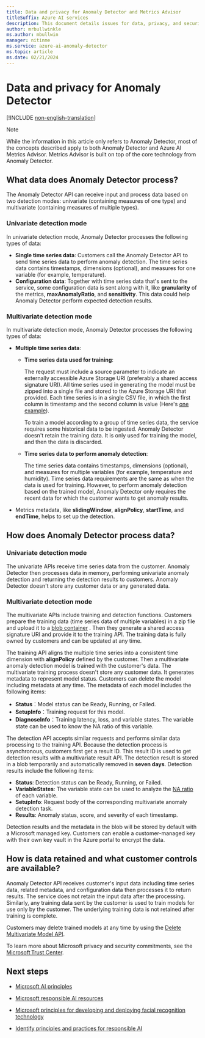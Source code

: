 ```yaml
---
title: Data and privacy for Anomaly Detector and Metrics Advisor
titleSuffix: Azure AI services
description: This document details issues for data, privacy, and security for Anomaly Detector and Metrics Advisor.
author: mrbullwinkle
ms.author: mbullwin
manager: nitinme
ms.service: azure-ai-anomaly-detector
ms.topic: article
ms.date: 02/21/2024
---
```


# Data and privacy for Anomaly Detector

[!INCLUDE [non-english-translation](../includes/non-english-translation.md)]

> [!NOTE]
> While the information in this article only refers to Anomaly Detector, most of the concepts described apply to both Anomaly Detector and Azure AI Metrics Advisor. Metrics Advisor is built on top of the core technology from Anomaly Detector.

## What data does Anomaly Detector process?

The Anomaly Detector API can receive input and process data based on two detection modes: univariate (containing measures of one type) and multivariate (containing measures of multiple types).

### Univariate detection mode

In univariate detection mode, Anomaly Detector processes the following types of data:

- **Single time series data**: Customers call the Anomaly Detector API to send time series data to perform anomaly detection. The time series data contains timestamps, dimensions (optional), and measures for one variable (for example, temperature).
- **Configuration data**: Together with time series data that's sent to the service, some configuration data is sent along with it, like **granularity** of the metrics, **maxAnomalyRatio**, and **sensitivity**. This data could help Anomaly Detector perform expected detection results. 

### Multivariate detection mode

In multivariate detection mode, Anomaly Detector processes the following types of data:

- **Multiple time series data**:
    - **Time series data used for training**:
    
      The request must include a source parameter to indicate an externally accessible Azure Storage URI (preferably a shared access signature URI). All time series used in generating the model must be zipped into a single file and stored to the Azure Storage URI that provided. Each time series is in a single CSV file, in which the first column is timestamp and the second column is value (Here's [one example](https://multiadsample.blob.core.windows.net/data/sample_data_5_3000.zip?sp=r&st=2021-03-05T12:02:17Z&se=2021-10-05T20:02:17Z&spr=https&sv=2020-02-10&sr=c&sig=t6xHqwRmr98li6ApWoZ04Gi%2BaZNPnVMXRp07t7r11xs%3D)). 

      To train a model according to a group of time series data, the service requires some historical data to be ingested. Anomaly Detector doesn't retain the training data. It is only used for training the model, and then the data is discarded.

    - **Time series data to perform anomaly detection**:
    
      The time series data contains timestamps, dimensions (optional), and measures for multiple variables (for example, temperature and humidity). Time series data requirements are the same as when the data is used for training. However, to perform anomaly detection based on the trained model, Anomaly Detector only requires the recent data for which the customer wants to get anomaly results.

- Metrics metadata, like **slidingWindow**, **alignPolicy**, **startTime**, and **endTime**, helps to set up the detection. 

## How does Anomaly Detector process data?
### Univariate detection mode

The univariate APIs receive time series data from the customer. Anomaly Detector then processes data in memory, performing univariate anomaly detection and returning the detection results to customers. Anomaly Detector doesn't store any customer data or any generated data.

### Multivariate detection mode
The multivariate APIs include training and detection functions. Customers prepare the training data (time series data of multiple variables) in a zip file and upload it to a [blob container](https://azure.microsoft.com/services/storage/blobs/) . Then they generate a shared access signature URI and provide it to the training API. The training data is fully owned by customers and can be updated at any time.

The training API aligns the multiple time series into a consistent time dimension with **alignPolicy** defined by the customer. Then a multivariate anomaly detection model is trained with the customer's data. The multivariate training process doesn't store any customer data. It generates metadata to represent model status. Customers can delete the model including metadata at any time. The metadata of each model includes the following items:

- **Status**：Model status can be Ready, Running, or Failed.
- **SetupInfo**：Training request for this model.
- **DiagnoseInfo**：Training latency, loss, and variable states. The variable state can be used to know the NA ratio of this variable.

The detection API accepts similar requests and performs similar data processing to the training API. Because the detection process is asynchronous, customers first get a result ID. This result ID is used to get detection results with a multivariate result API. The detection result is stored in a blob temporarily and automatically removed in **seven days**. Detection results include the following items:

- **Status**: Detection status can be Ready, Running, or Failed.
- **VariableStates**: The variable state can be used to analyze the [NA ratio](/azure/ai-services/anomaly-detector/concepts/best-practices-multivariate#fill-not-available-na) of each variable.
- **SetupInfo**: Request body of the corresponding multivariate anomaly detection task.
- **Results**: Anomaly status, score, and severity of each timestamp.

Detection results and the metadata in the blob will be stored by default with a Microsoft managed key. Customers can enable a customer-managed key with their own key vault in the Azure portal to encrypt the data.

## How is data retained and what customer controls are available?

Anomaly Detector API receives customer's input data including time series data, related metadata, and configuration data then processes it to return results. The service does not retain the input data after the processing. Similarly, any training data sent by the customer is used to train models for use only by the customer. The underlying training data is not retained after training is complete. 

Customers may delete trained models at any time by using the [Delete Multivariate Model API](https://westus2.dev.cognitive.microsoft.com/docs/services/AnomalyDetector-v1-1-preview/operations/DeleteMultivariateModel).

To learn more about Microsoft privacy and security commitments, see the [Microsoft Trust Center](https://www.microsoft.com/trust-center).

## Next steps

* [Microsoft AI principles](https://www.microsoft.com/ai/responsible-ai)

* [Microsoft responsible AI resources](https://www.microsoft.com/ai/responsible-ai-resources)

* [Microsoft principles for developing and deploying facial recognition technology](https://blogs.microsoft.com/wp-content/uploads/prod/sites/5/2018/12/MSFT-Principles-on-Facial-Recognition.pdf)

* [Identify principles and practices for responsible AI](/training/paths/responsible-ai-business-principles/)

